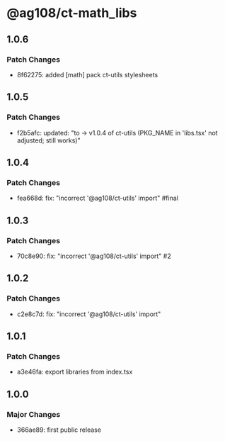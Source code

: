 # @ag108/ct-math_libs

## 1.0.6

### Patch Changes

- 8f62275: added [math] pack ct-utils stylesheets

## 1.0.5

### Patch Changes

- f2b5afc: updated: "to -> v1.0.4 of ct-utils (PKG_NAME in 'libs.tsx' not adjusted; still works)"

## 1.0.4

### Patch Changes

- fea668d: fix: "incorrect '@ag108/ct-utils' import" #final

## 1.0.3

### Patch Changes

- 70c8e90: fix: "incorrect '@ag108/ct-utils' import" #2

## 1.0.2

### Patch Changes

- c2e8c7d: fix: "incorrect '@ag108/ct-utils' import"

## 1.0.1

### Patch Changes

- a3e46fa: export libraries from index.tsx

## 1.0.0

### Major Changes

- 366ae89: first public release

